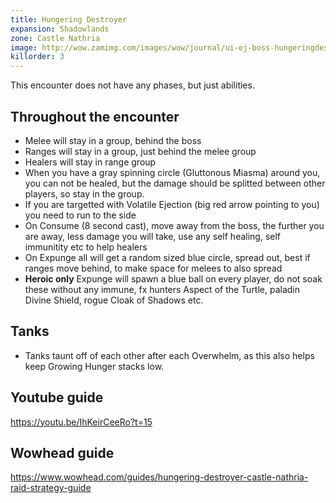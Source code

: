 ```yaml
---
title: Hungering Destroyer
expansion: Shadowlands
zone: Castle Nathria
image: http://wow.zamimg.com/images/wow/journal/ui-ej-boss-hungeringdestroyer.png
killorder: 3
---
```


This encounter does not have any phases, but just abilities.

## Throughout the encounter
* Melee will stay in a group, behind the boss
* Ranges will stay in a group, just behind the melee group
* Healers will stay in range group
* When you have a gray spinning circle (<a data-wowhead="spell=329298">Gluttonous Miasma</a>) around you, you can not be healed, but the damage should be splitted between other players, so stay in the group.
* If you are targetted with <a data-wowhead="spell=334266">Volatile Ejection</a> (big red arrow pointing to you) you need to run to the side
* On <a data-wowhead="spell=334522">Consume</a> (8 second cast), move away from the boss, the further you are away, less damage you will take, use any self healing, self immunitity etc to help healers
* On <a data-wowhead="spell=329742">Expunge</a> all will get a random sized blue circle, spread out, best if ranges move behind, to make space for melees to also spread
* **Heroic only** Expunge will spawn a blue ball on every player, do not soak these without any immune, fx hunters Aspect of the Turtle, paladin Divine Shield, rogue Cloak of Shadows etc. 

## Tanks
* Tanks taunt off of each other after each <a data-wowhead="spell=329774">Overwhelm</a>, as this also helps keep <a data-wowhead="spell=332295">Growing Hunger</a> stacks low.

## Youtube guide
https://youtu.be/IhKeirCeeRo?t=15

## Wowhead guide
https://www.wowhead.com/guides/hungering-destroyer-castle-nathria-raid-strategy-guide
